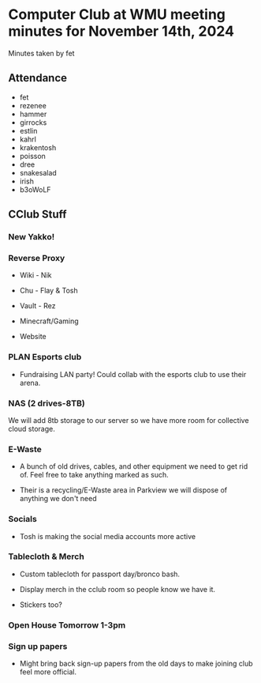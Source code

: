 # Computer Club at WMU meeting minutes for November 14th, 2024
Minutes taken by fet



## Attendance
* fet
* rezenee
* hammer
* girrocks
* estlin
* kahrl
* krakentosh
* poisson
* dree
* snakesalad
* irish
* b3oWoLF


## CClub Stuff
### New Yakko!

### Reverse Proxy
+ Wiki - Nik

+ Chu - Flay & Tosh

+ Vault - Rez

+ Minecraft/Gaming

+ Website

### PLAN Esports club
+ Fundraising LAN party! Could collab with the esports club to use their arena.

### NAS (2 drives-8TB)
We will add 8tb storage to our server so we have more room for collective cloud storage.

### E-Waste
+ A bunch of old drives, cables, and other equipment we need to get rid of. Feel free to take anything marked as such.

+ Their is a recycling/E-Waste area in Parkview we will dispose of anything we don't need

### Socials
+ Tosh is making the social media accounts more active

### Tablecloth & Merch
+ Custom tablecloth for passport day/bronco bash.

+ Display merch in the cclub room so people know we have it.

+ Stickers too?

### Open House Tomorrow 1-3pm

### Sign up papers
+ Might bring back sign-up papers from the old days to make joining club feel more official.
